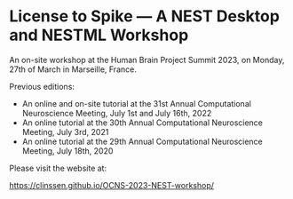 # License to Spike — A NEST Desktop and NESTML Workshop

An on-site workshop at the Human Brain Project Summit 2023, on Monday, 27th of March in Marseille, France.

Previous editions:

- An online and on-site tutorial at the 31st Annual Computational Neuroscience Meeting, July 1st and July 16th, 2022
- An online tutorial at the 30th Annual Computational Neuroscience Meeting, July 3rd, 2021
- An online tutorial at the 29th Annual Computational Neuroscience Meeting, July 18th, 2020

Please visit the website at:

https://clinssen.github.io/OCNS-2023-NEST-workshop/
